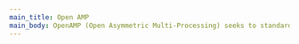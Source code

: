 ```yaml
---
main_title: Open AMP
main_body: OpenAMP (Open Asymmetric Multi-Processing) seeks to standardize the interactions between operating environments in a heterogeneous embedded system through open source solutions for Asymmetric MultiProcessing (AMP).
---
```

